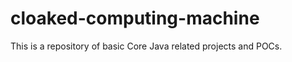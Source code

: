 cloaked-computing-machine
=========================

This is a repository of basic Core Java related projects and POCs.
